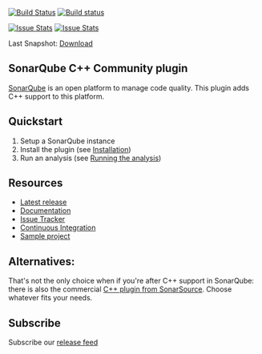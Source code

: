 [![Build Status](https://travis-ci.org/SonarOpenCommunity/sonar-cxx.svg?branch=master)](https://travis-ci.org/SonarOpenCommunity/sonar-cxx)
[![Build status](https://ci.appveyor.com/api/projects/status/ufnpbd1cy3b0bbk0?svg=true)](https://ci.appveyor.com/project/jorgecosta/sonar-cxx)

[![Issue Stats](http://issuestats.com/github/SonarOpenCommunity/sonar-cxx/badge/pr)](http://issuestats.com/github/SonarOpenCommunity/sonar-cxx)
[![Issue Stats](http://issuestats.com/github/SonarOpenCommunity/sonar-cxx/badge/issue)](http://issuestats.com/github/SonarOpenCommunity/sonar-cxx)

Last Snapshot: [Download](https://ci.appveyor.com/project/jorgecosta/sonar-cxx/build/artifacts)

## SonarQube C++ Community plugin

[SonarQube](https://www.sonarqube.org) is an open platform to manage code quality. This plugin
adds C++ support to this platform.


## Quickstart
1. Setup a SonarQube instance
2. Install the plugin (see [Installation](https://github.com/wenns/sonar-cxx/wiki/Installation))
3. Run an analysis (see [Running the analysis](https://github.com/wenns/sonar-cxx/wiki/Running-the-analysis))


## Resources
- [Latest release](https://github.com/wenns/sonar-cxx/releases)
- [Documentation](https://github.com/wenns/sonar-cxx/wiki)
- [Issue Tracker](https://github.com/wenns/sonar-cxx/issues)
- [Continuous Integration](https://travis-ci.org/wenns/sonar-cxx)
- [Sample project](https://github.com/wenns/sonar-cxx/tree/master/sonar-cxx-plugin/src/samples/SampleProject)


## Alternatives:
That's not the only choice when if you're after C++ support in SonarQube: there is also 
the commercial [C++ plugin from SonarSource](http://www.sonarsource.com/products/plugins/languages/cpp/). 
Choose whatever fits your needs.

## Subscribe
Subscribe our [release feed](https://github.com/wenns/sonar-cxx/releases.atom)
